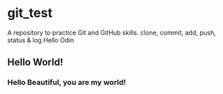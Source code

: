 # git_test
A repository to practice Git and GitHub skills. clone, commit, add, push, status &amp; log
Hello Odin
## Hello World!
### Hello Beautiful, you are my world!
